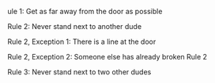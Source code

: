 ule 1: Get as far away from the door as possible

Rule 2: Never stand next to another dude

Rule 2, Exception 1: There is a line at the door

Rule 2, Exception 2: Someone else has already broken Rule 2

Rule 3: Never stand next to two other dudes

